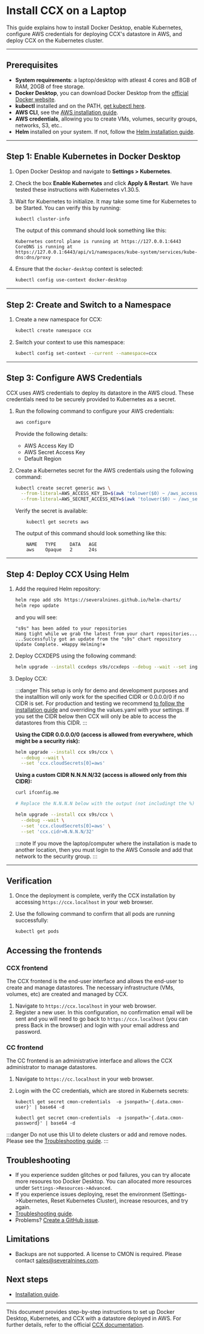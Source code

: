 # Install CCX on a Laptop

This guide explains how to install Docker Desktop, enable Kubernetes, configure AWS credentials for deploying CCX's datastore in AWS, and deploy CCX on the Kubernetes cluster.

---

## Prerequisites

- **System requirements**: a laptop/desktop with atleast 4 cores and 8GB of RAM, 20GB of free storage.
- **Docker Desktop**, you can download Docker Desktop from the [official Docker website](https://www.docker.com/products/docker-desktop/).
- **kubectl** installed and on the PATH, [get kubectl here](https://kubernetes.io/docs/tasks/tools/#kubectl).
- **AWS CLI**, see the [AWS installation guide](https://docs.aws.amazon.com/cli/latest/userguide/getting-started-install.html).
- **AWS credentials**, allowing you to create VMs, volumes, security groups, networks, S3, etc..
- **Helm** installed on your system. If not, follow the [Helm installation guide](https://helm.sh/docs/intro/install/).

---

## Step 1: Enable Kubernetes in Docker Desktop

1. Open Docker Desktop and navigate to **Settings > Kubernetes**.
2. Check the box **Enable Kubernetes** and click **Apply & Restart**. We have tested these instructions with Kubernetes v1.30.5.
3. Wait for Kubernetes to initialize. It may take some time for Kubernetes to be Started. You can verify this by running:

    ```bash
    kubectl cluster-info
    ```
    The output of this command should look something like this:
    ```
    Kubernetes control plane is running at https://127.0.0.1:6443
    CoreDNS is running at https://127.0.0.1:6443/api/v1/namespaces/kube-system/services/kube-dns:dns/proxy
    ```

4. Ensure that the `docker-desktop` context is selected:

    ```bash
    kubectl config use-context docker-desktop
    ```

---

## Step 2: Create and Switch to a Namespace

1. Create a new namespace for CCX:

    ```bash
    kubectl create namespace ccx
    ```

2. Switch your context to use this namespace:

    ```bash
    kubectl config set-context --current --namespace=ccx
    ```

---

## Step 3: Configure AWS Credentials

CCX uses AWS credentials to deploy its datastore in the AWS cloud. These credentials need to be securely provided to Kubernetes as a secret.

1. Run the following command to configure your AWS credentials:

    ```bash
    aws configure
    ```

    Provide the following details:
    - AWS Access Key ID
    - AWS Secret Access Key
    - Default Region

    
2. Create a Kubernetes secret for the AWS credentials using the following command:

    ```bash
    kubectl create secret generic aws \
      --from-literal=AWS_ACCESS_KEY_ID=$(awk 'tolower($0) ~ /aws_access_key_id/ {print $NF; exit}' ~/.aws/credentials) \
      --from-literal=AWS_SECRET_ACCESS_KEY=$(awk 'tolower($0) ~ /aws_secret_access_key/ {print $NF; exit}' ~/.aws/credentials)
    ```
    Verify the secret is available:
    ```
        kubectl get secrets aws
    ```
    The output of this command should look something like this:
    ```
        NAME   TYPE     DATA   AGE
        aws    Opaque   2      24s
    ```
---


## Step 4: Deploy CCX Using Helm

1. Add the required Helm repository:

    ```bash
    helm repo add s9s https://severalnines.github.io/helm-charts/
    helm repo update
    ```
    and you will see:
    ```
    "s9s" has been added to your repositories
    Hang tight while we grab the latest from your chart repositories...
    ...Successfully got an update from the "s9s" chart repository
    Update Complete. ⎈Happy Helming!⎈
    ```

2. Deploy CCXDEPS using the following command:
    
    ```bash
    helm upgrade --install ccxdeps s9s/ccxdeps --debug --wait --set ingressController.enabled=true
    ```

3. Deploy CCX:

    :::danger
    This setup is only for demo and development purposes and the installtion will only work for the specified CIDR or 0.0.0.0/0 if no CIDR is set. For production and testing we recommend [to follow the installation guide](Index.md) and overriding the values.yaml with your settings. If you set the CIDR below then CCX will only be able to access the datastores from this CIDR.
    :::

    **Using the CIDR 0.0.0.0/0 (access is allowed from everywhere, which might be a security risk):**
    
    ```bash
    helm upgrade --install ccx s9s/ccx \
      --debug --wait \
      --set 'ccx.cloudSecrets[0]=aws'
    ```
    
    **Using a custom CIDR N.N.N.N/32 (access is allowed only from *this* CIDR):**
    
    ```bash
    curl ifconfig.me  

    # Replace the N.N.N.N below with the output (not includingt the %) of the curl ifconfig.me command.
 
    helm upgrade --install ccx s9s/ccx \
      --debug --wait \
      --set 'ccx.cloudSecrets[0]=aws' \
      --set 'ccx.cidr=N.N.N.N/32'
    ```
    
    :::note
     If you move the laptop/computer where the installation is made to another location, then you must login to the AWS Console and add that network to the security group.
    :::
---

## Verification

1. Once the deployment is complete, verify the CCX installation by accessing `https://ccx.localhost` in your web browser.
2. Use the following command to confirm that all pods are running successfully:

    ```bash
    kubectl get pods
    ```

## Accessing the frontends

### CCX frontend

The CCX frontend is the end-user interface and allows the end-user to create and manage datastores. The necessary infrastructure (VMs, volumes, etc) are created and managed by CCX.

1. Navigate to `https://ccx.localhost` in your web browser.
2. Register a new user. In this configuration, no confirmation email will be sent and you will need to go back to `https://ccx.localhost` (you can press Back in the browser) and login with your email address and password.

### CC frontend

The CC frontend is an administrative interface and allows the CCX administrator to manage datastores. 

1. Navigate to `https://cc.localhost` in your web browser.
2. Login with the CC credentials, which are stored in Kubernets secrets:

    ```
    kubectl get secret cmon-credentials  -o jsonpath='{.data.cmon-user}' | base64 -d
    ```
    ```    
    kubectl get secret cmon-credentials  -o jsonpath='{.data.cmon-password}' | base64 -d
    ```    

:::danger
Do not use this UI to delete clusters or add and remove nodes. Please see the [Troubleshooting guide](../Troubleshooting/Troubleshooting.md).
:::

## Troubleshooting

- If you experience sudden glitches or pod failures, you can try allocate more resoures too Docker Desktop. You can allocated more resources under `Settings->Resources->Advanced`.
- If you experience issues deploying, reset the environment (Settings->Kubernetes, Reset Kubernetes Cluster), increase resources, and try again.
- [Troubleshooting guide](../Troubleshooting/Troubleshooting.md).
- Problems? [Create a GitHub issue](https://github.com/severalnines/ccx-docs/issues).

## Limitations

- Backups are not supported. A license to CMON is required. Please contact [sales@severalnines.com](mailto:sales@severalnines.com).

## Next steps

- [Installation guide](Index.md).
---

This document provides step-by-step instructions to set up Docker Desktop, Kubernetes, and CCX with a datastore deployed in AWS. For further details, refer to the official [CCX documentation](https://ccxdocs.severalnines.com/ccx-docs/).

